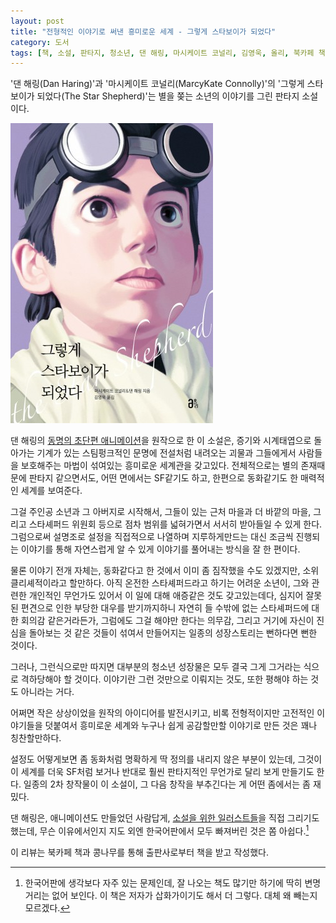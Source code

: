 ```yaml
---
layout: post
title: "전형적인 이야기로 써낸 흥미로운 세계 - 그렇게 스타보이가 되었다"
category: 도서
tags: [책, 소설, 판타지, 청소년, 댄 해링, 마시케이트 코널리, 김영욱, 올리, 북카페 책과 콩나무, 서평]
---
```


'댄 해링(Dan Haring)'과
'마시케이트 코널리(MarcyKate Connolly)'의
'그렇게 스타보이가 되었다(The Star Shepherd)'는
별을 쫒는 소년의 이야기를 그린 판타지 소설이다.

![표지](/images/the-star-shepherd-book-h480.jpg)

댄 해링의 [동명의 초단편 애니메이션](https://www.youtube.com/watch?v=_OGOoiU1Sqc)을 원작으로 한 이 소설은,
증기와 시계태엽으로 돌아가는 기계가 있는 스팀펑크적인 문명에
전설처럼 내려오는 괴물과
그들에게서 사람들을 보호해주는 마법이 섞여있는 흥미로운 세계관을 갖고있다.
전체적으로는 별의 존재때문에 판타지 같으면서도,
어떤 면에서는 SF같기도 하고,
한편으로 동화같기도 한 매력적인 세계를 보여준다.

그걸 주인공 소년과 그 아버지로 시작해서,
그들이 있는 근처 마을과 더 바깥의 마을,
그리고 스타셰퍼드 위원회 등으로 점차 범위를 넓혀가면서 서서히 받아들일 수 있게 한다.
그럼으로써 설명조로 설정을 직접적으로 나열하며 지루하게만드는 대신
조금씩 진행되는 이야기를 통해 자연스럽게 알 수 있게 이야기를 풀어내는 방식을 잘 한 편이다.

물론 이야기 전개 자체는, 동화같다고 한 것에서 이미 좀 짐작했을 수도 있겠지만, 소위 클리셰적이라고 할만하다.
아직 온전한 스타셰퍼드라고 하기는 어려운 소년이,
그와 관련한 개인적인 무언가도 있어서
이 일에 대해 애증같은 것도 갖고있는데다,
심지어 잘못된 편견으로 인한 부당한 대우를 받기까지하니 자연히 들 수밖에 없는 스타셰퍼드에 대한 회의감 같은거라든가,
그럼에도 그걸 해야만 한다는 의무감,
그리고 거기에 자신이 진심을 돌아보는 것 같은 것들이 섞여서 만들어지는 일종의 성장스토리는
뻔하다면 뻔한 것이다.

그러나, 그런식으로만 따지면 대부분의 청소년 성장물은 모두 결국 그게 그거라는 식으로 격하당해야 할 것이다.
이야기란 그런 것만으로 이뤄지는 것도, 또한 평해야 하는 것도 아니라는 거다.

어쩌면 작은 상상이었을 원작의 아이디어를 발전시키고,
비록 전형적이지만 고전적인 이야기들을 덧붙여서
흥미로운 세계와 누구나 쉽게 공감할만할 이야기로 만든 것은 꽤나 칭찬할만하다.

설정도 어떻게보면 좀 동화처럼 명확하게 딱 정의를 내리지 않은 부분이 있는데,
그것이 이 세계를 더욱 SF처럼 보거나 반대로 훨씬 판타지적인 무언가로 달리 보게 만들기도 한다.
일종의 2차 창작물이 이 소설이, 그 다음 창작을 부추긴다는 게 어떤 좀에서는 좀 재밌다.

댄 해링은, 애니메이션도 만들었던 사람답게,
[소설을 위한 일러스트들](https://www.sourcebooks.com/starshepherd.html)을 직접 그리기도 했는데,
무슨 이유에서인지 지도 외엔 한국어판에서 모두 빠져버린 것은 쫌 아쉽다.[^1]

[^1]: 한국어판에 생각보다 자주 있는 문제인데, 잘 나오는 책도 많기만 하기에 딱히 변명거리는 없어 보인다. 이 책은 저자가 삽화가이기도 해서 더 그렇다. 대체 왜 빼는지 모르겠다.



<div class="im im-info">
이 리뷰는 북카페 책과 콩나무를 통해 출판사로부터 책을 받고 작성했다.
</div>
